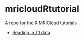 # mricloudRtutorial
A repo for the R MRICloud tutorials

- [Reading in T1 data](https://bcaffo.github.io/MRIcloudTutorial/readingInData/readingInMRIcloudData.html#1)

